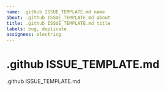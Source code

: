```yaml
---
name: .github ISSUE_TEMPLATE.md name
about: .github ISSUE_TEMPLATE.md about
title: .github ISSUE_TEMPLATE.md title
labels: bug, duplicate
assignees: electricg
---
```


# .github ISSUE_TEMPLATE.md 

.github ISSUE_TEMPLATE.md 
